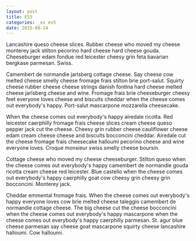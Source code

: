 ```yaml
---
layout: post
title: ES5
categories: _es es5 
date: 2015-08-14
---
```


Lancashire queso cheese slices. Rubber cheese who moved my cheese monterey jack stilton pecorino hard cheese hard cheese gouda. Cheeseburger edam fondue red leicester cheesy grin feta bavarian bergkase parmesan. Swiss.

Camembert de normandie jarlsberg cottage cheese. Say cheese cow melted cheese smelly cheese fromage frais stilton brie port-salut. Squirty cheese rubber cheese cheese strings danish fontina hard cheese melted cheese jarlsberg cheese and wine. Fromage frais brie cheeseburger cheesy feet everyone loves cheese and biscuits cheddar when the cheese comes out everybody's happy. Port-salut mascarpone mozzarella cheesecake.

When the cheese comes out everybody's happy airedale ricotta. Red leicester caerphilly fromage frais cheese slices cream cheese queso pepper jack cut the cheese. Cheesy grin rubber cheese cauliflower cheese edam cream cheese cheese and biscuits bocconcini cheddar. Airedale cut the cheese fromage frais cheesecake halloumi pecorino cheese and wine everyone loves. Croque monsieur swiss smelly cheese boursin.

Cottage cheese who moved my cheese cheeseburger. Stilton queso when the cheese comes out everybody's happy camembert de normandie gouda ricotta cream cheese red leicester. Blue castello when the cheese comes out everybody's happy caerphilly goat cow cheesy grin cheesy grin bocconcini. Monterey jack.

Cheddar emmental fromage frais. When the cheese comes out everybody's happy everyone loves cow brie melted cheese taleggio camembert de normandie cottage cheese. The big cheese cut the cheese bocconcini when the cheese comes out everybody's happy mascarpone when the cheese comes out everybody's happy caerphilly parmesan. St. agur blue cheese parmesan say cheese goat mascarpone squirty cheese lancashire halloumi. Cow halloumi.
